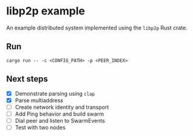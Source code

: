 # libp2p example

An example distributed system implemented using the `libp2p` Rust crate.

## Run

```cargo run -- -c <CONFIG_PATH> -p <PEER_INDEX>```

## Next steps

- [x] Demonstrate parsing using `clap`
- [x] Parse multiaddress
- [ ] Create network identity and transport
- [ ] Add Ping behavior and build swarm
- [ ] Dial peer and listen to SwarmEvents
- [ ] Test with two nodes
